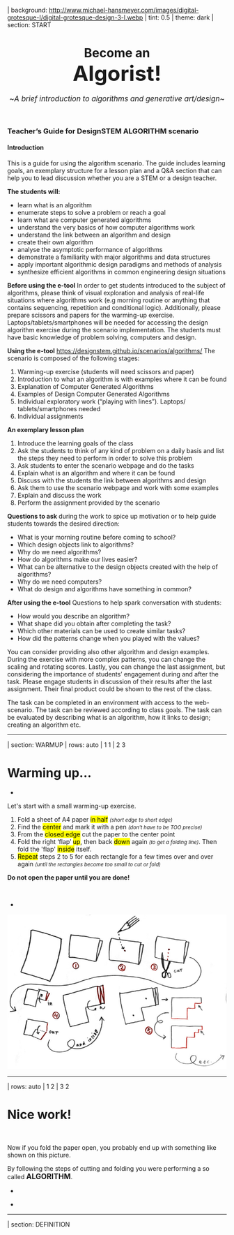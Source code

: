 | background: http://www.michael-hansmeyer.com/images/digital-grotesque-I/digital-grotesque-design-3-l.webp
| tint: 0.5
| theme: dark
| section: START

<center><div>

# Become an <br /><big><big><big>Algorist!</big></big></big>

<big>~*A brief introduction to algorithms and generative art/design*~</big>

<p /><br />

<f-next-button title="Start" />


</div></center>

<f-notes width="50vw" style="font-family:var(--font-serif); --base:10px; --primary:var(--darkgray)">

### Teacher’s Guide for DesignSTEM ALGORITHM scenario

#### Introduction

This is a guide for using the algorithm scenario. The guide includes learning goals, an exemplary structure for a lesson plan and a Q&A section that can help you to lead discussion whether you are a STEM or a design teacher.

**The students will:**
- learn what is an algorithm
- enumerate steps to solve a problem or reach a goal
- learn what are computer generated algorithms
- understand the very basics of how computer algorithms work
- understand the link between an algorithm and design
- create their own algorithm
- analyse the asymptotic performance of algorithms
- demonstrate a familiarity with major algorithms and data structures
- apply important algorithmic design paradigms and methods of analysis
- synthesize efficient algorithms in common engineering design situations


**Before using the e-tool**
In order to get students introduced to the subject of algorithms, please think of visual exploration and analysis of real-life situations where algorithms work (e.g morning routine or anything that contains sequencing, repetition and conditional logic). Additionally, please prepare scissors and papers for the warming-up exercise. Laptops/tablets/smartphones will be needed for accessing the design algorithm exercise during the scenario implementation.
The students must have basic knowledge of problem solving, computers and design. 


**Using the e-tool** https://designstem.github.io/scenarios/algorithms/
The scenario is composed of the following stages:
1. Warming-up exercise (students will need scissors and paper)
2. Introduction to what an algorithm is with examples where it can be found
3. Explanation of Computer Generated Algorithms
4. Examples of Design Computer Generated Algorithms
5. Individual exploratory work (“playing with lines”). Laptops/ tablets/smartphones needed
6. Individual assignments

**An exemplary lesson plan**
1. Introduce the learning goals of the class
2. Ask the students to think of any kind of problem on a daily basis and list the steps they need to perform in order to solve this problem
3. Ask students to enter the scenario webpage and do the tasks
4. Explain what is an algorithm and where it can be found
5. Discuss with the students the link between algorithms and design
6. Ask them to use the scenario webpage and work with some examples
7. Explain and discuss the work
8. Perform the assignment provided by the scenario

**Questions to ask** during the work to spice up motivation or to help guide students towards the desired direction:
* What is your morning routine before coming to school?
* Which design objects link to algorithms?
* Why do we need algorithms?
* How do algorithms make our lives easier?
* What can be alternative to the design objects created with the help of algorithms? 
* Why do we need computers?
* What do design and algorithms have something in common?

**After using the e-tool**
Questions to help spark conversation with students:
* How would you describe an algorithm?
* What shape did you obtain after completing the task?
* Which other materials can be used to create similar tasks?
* How did the patterns change when you played with the values?

You can consider providing also other algorithm and design examples. During the exercise with more complex patterns, you can change the scaling and rotating scores. Lastly, you can change the last assignment, but considering the importance of students’ engagement during and after the task. Please engage students in discussion of their results after the last assignment. Their final product could be shown to the rest of the class.
 
The task can be completed in an environment with access to the web-scenario.
The task can be reviewed according to class goals.
The task can be evaluated by describing what is an algorithm, how it links to design; creating an algorithm etc.

</f-notes>

---










| section: WARMUP
| rows: auto
| 1 1
| 2 3 


# Warming up... 

-
 
Let's start with a small warming-up exercise.

1. Fold a sheet of A4 paper <mark>in half</mark> <small>*(short edge to short edge)*</small> 
2. Find the <mark>center</mark> and mark it with a pen  <small>*(don't have to be TOO precise)*</small> 
3. From the <mark>closed edge</mark> cut the paper to the center point 
4. Fold the right ‘flap’ <mark>up</mark>, then back <mark>down</mark> again <small>*(to get a folding line)*</small>. Then fold the 'flap' <mark>inside</mark> itself.
5. <mark>Repeat</mark> steps 2 to 5 for each rectangle for a few times over and over again <small>*(until the rectangles become too small to cut or fold)*</small>

**Do not open the paper until you are done!**

<br />

<f-prev-button /> <f-next-button title="Next: see the result" />

-

![Origami instructions](./images/origami-instructions.jpg "Origami instructions")


---










| rows: auto
| 1 2 
| 3 2
 
# Nice work! 

&nbsp;

Now if you fold the paper open, you probably end up with something like shown on this picture. 
 
By following the steps of cutting and folding you were performing a so called <big>**ALGORITHM**</big>.

-

<f-image src="./images/origami-output.jpg" style="background-position:50% 50%;" />

-

<f-prev-button /> <f-next-button title="Next: definition" />

<!-- ![Origami result](./images/origami-output.jpg "Origami result") -->

---









| section: DEFINITION

<div style="display:flex; flex-direction:column; justify-content: center; align-items: center; height: 85vh; text-align:center; padding:0 10vw">

# ~an <big>Algorithm</big>~

##### ~in mathematics and computer science, is an unambiguous specification of how to solve a class of problems [(Wikipedia)](https://en.wikipedia.org/wiki/Algorithm).~

<br />

Or to put it simple:

<blockquote style="background:none;">

  #### ~*an algorithm is a set of certain steps needed to solve a problem*~

</blockquote>
  
<br /><br />

<f-prev-button /> <f-next-button title="Next: they are everywhere!" />
</div>
  

---










| section: EVERYDAY_ALGORITHMS
| rows: auto
| 1 3
| 1 3
| 2 3 
 
## Actually, we solve problems with algorithms every day

Probably without even noticing. These are often called <mark>everyday algorithms</mark>. Let's take a look at some examples. 
 
Maybe the most common example of an everyday algorithm is **cooking**.

-

<f-prev-button /> <f-next-button title="Next: more everyday algorithms" />

-

<f-image src="./images/everyday-recipe_3.jpg" style="background-size: cover; background-position:90% 50%;" />

<!-- ![Cooking](./images/everyday-recipe.jpg "Cooking")  -->
 
~<center><small><small>*You have to follow certain steps (recipe) to make a delicious meal.*</small></small></center>~

---










| rows: auto
| 1 1
| 2 3
| 4 4

# More examples of everyday algorithms

-

##### Folding a t-shirt
 
![T-shirt folding](./images/everyday-tshirt.jpg "T-shirt folding") 
<!-- <f-image src="./images/everyday-tshirt.jpg" style="background-size: cover; background-position:50% 50%; --image-min-height: 30vh;" /> -->
 
~<center><small><small>*There are more than one methods to fold a t-shirt. Every method is a "different algorithm" of t-shirt folding.*</small></small></center>~

-

##### Building a brick wall
 
![Brick wall](./images/everyday-wall_2.jpg "Brick wall") 

<!-- <f-image src="./images/everyday-wall_2.jpg" style="background-size: contain; background-position:50% 50%;" /> -->
 
~<center><small><small>*Building a stable brick wall is based on an algorithm too: you have to put the bricks so that every other row of bricks is shifted by half compared to previous one.*</small></small></center>~

-

<f-hr />
<br />

<f-prev-button /> <f-next-button title="Next: computer algorithms" />

## &nbsp;

---








| section: COMPUTER_ALGORITHMS
| rows: auto
| cols: 2fr 1fr
| 1 3
| 2 3

# Computer generated algorithms


Cooking, folding a t-shirt, building a wall. These activities consist of relatively simple instructions (i.e. ‘algorithms’).

~**Computers also perform algorithms. More complex algorithms may require a lot of computing power &ndash; so much that normally people cannot manage it by themselves.**~
 
Computers and design go together well. This last decade has seen the emergence of a new way of designing that’s all about the conscious use of algorithms mixed with the computational power of computers. A lot of designers, artists and architects have been using computers and complex algorithms to create stunning work.

-

<f-prev-button /> <f-next-button title="Next" />

-


---






| rows: auto
| cols: 2fr 1fr
| 1 3
| 2 3


# It is important to remember:

## &nbsp;

1. Not all computational design is generative design
2. And not all generative design is computational.
3. Not every use of computer in design is ‘generative’

### &nbsp;

#### Let's take a look at some examples of computer generated algorithms design

-

<f-prev-button /> <f-next-button title="Next: algorithms in design" />

-

---







| section: EXAMPLES 
| rows: auto
| 1 1 2
| 1 1 3

<!-- ![Example 1](./images/candy-hansmeyer.jpg "Example 1") -->
<f-image src="./images/candy-hansmeyer.jpg" style="background-position:50% 90%;" />

<small>~*Zauberflöte 2018 (available at http://www.michael-hansmeyer.com/zauberfloete, accessed on 24.01.2019)*~</small>

# &nbsp;

-

## Grotto set design by Michael Hansmeyer
 
Grotto set design for Mozart's opera Zauberflöte, directed by Romoeo Castellucci

~*“I want to assume the mozartian potion and bring it to its maximum effect, and here in the gardens is the artificial grotto, the feathers of the fowler, the ceruse white with the artificial fly, the symmetry, palace of the 18th century.”*~

*http://www.michael-hansmeyer.com/*

<br /><br />

<f-prev-button /> <f-next-button title="Next" />

---








| rows: auto
| 1 1 2
| 1 1 3

<!-- ![Example 1](./images/candy-dezeen.jpg "Example 1") -->
<f-image src="./images/candy-dezeen.jpg" style="background-position:30% 50%;" />

<small>~*Tucker 2016, (available at https://www.dezeen.com/2016/03/26/stefan-bassing-barlett-school-architecture-digital-modelling-table-no-1-2-identical-components/, accessed on 24.01.2019)*~</small>

# &nbsp;

-

## A table by Stefan Bassing

Designer Stefan Bassing has used digital modelling to create a pair of tables, made from repetitive elements to simplify the production process.

~*“Once the furniture is created as a digital model, the role of the computer is at forefront. The computer numerically controls (CNC) the bending machine, converting steel rods into parts for use. Then, these would be assembled by a craftsperson, before being copper plated.”*~

*https://stefanbassing.com/*


<br /><br />

<f-prev-button /> <f-next-button title="Next" />


---







| rows: auto
| 1 1 2
| 1 1 3

<!-- ![Example 2](./images/candy-maclachlan.jpg "Example 2") -->

<f-image src="./images/candy-maclachlan.jpg" style="background-position:50% 50%" />

<small>~*Entangle 2017 (available at https://lynnemaclachlan.co.uk/blogs/projects/entangle-wall-tiles, accessed on 24.01.2019)*~</small>

# &nbsp;

-

## “Entangle” Wall Tiles by Lynne MacLachlan

“Entangle” is a 3D printed wall tilling system, taking inspiration from mathematical tiling principles and quantum mechanics.

~*“Based on the mathematical principles of Truchet tiles, two modular segments can be combined in a myriad of different ways. It is possible to create various wave patterns, knot designs, complex repeating patterns or fill space in an apparently random fashion. (McLachlan 2017).”*~
 
https://lynnemaclachlan.co.uk/

<br /><br />

<f-prev-button /> <f-next-button title="Next" />

---







| rows: auto
| 1 1 2
| 1 1 3

<!-- ![Example 2](./images/candy-sandspline.jpg "Example 2") -->

<f-image src="./images/candy-sandspline.jpg" style="background-position:50% 50%" />

<small>~*Sand spline (available at  https://inconvergent.net/generative/sand-spline/, accessed on 24.01.2019)*~</small>

# &nbsp;

-

## “Sand Spline” - generative art by Anders Hoff

The idea is based on the concept of mathematical B-splines.

The author mentions that in mathematics a B-spline is a smooth spline that is drawn from a number of nodes (control points) without necessarily passing through the nodes themselves.

https://inconvergent.net/

<br /><br />

<f-prev-button /> <f-next-button title="Next" />

---







| rows: auto
| 1 1 2
| 1 1 3

<!-- ![Example 3](./images/candy-softkill.jpg "Example 3") -->




<f-image src="./images/candy-softkill.jpg" style="background-position:50% 50%" />

<div>
        
  <small>~*Fairs 2012 (available at https://www.dezeen.com/2012/10/23/protohouse-by-softkill-design/, accessed on 24.01.2019)*~</small>

</div>

# &nbsp;

-

## “ProtoHouse” by SoftKill

Softkill Design has recently completed “ProtoHouse”, a prototype for the first 3D printed house, that has the same structure as human bones.

The ProtoHouse project was developed in the Architectural Association School's Design Research Lab within the 'behavioral matter' studio of Robert Stuart-Smith. The project investigated the architectural potential of the latest Selective Laser Sintering technologies, testing the boundaries of large scale 3D printing. The designing was done with computer algorithms that micro-organize the printed material itself.

http://protohouse.tumblr.com/

<br /><br />

<f-prev-button /> <f-next-button title="Next" />

---







| rows: auto
| cols: 2fr 1fr
| 1 3
| 2 3


# That was nice!

&nbsp;

You might think that probably they use very expensive supercomputers plus knowledge of wizardry to make such stuff. However, with basic knowledge of coding we can demonstrate that ***even quite simple sets of rules can create quite interesting results***. 

-

<f-prev-button /> <f-next-button />

-



---








| section: THEORY
| rows: auto
| 1 1 1 1 1
| 2 3 4 5 6
| 7 7 7 7 7 

### But first, we have to understand the very basics of how computer algorithms work. It possesses five key aspects:

-

# 1.

#### FINITE&shy;NESS
The algorithm **must always terminate** after a finite number of steps.

-

# 2.

#### DEFINITE&shy;NESS
**Each step must be precisely defined;** the actions to be carried out must be rigorously and unambiguously specified for each case.

-

# 3.

#### INPUT 
An algorithm **has zero or more inputs**, taken from a specified set of objects.

-

# 4.

#### OUTPUT
An algorithm **has one or more outputs**, which have a specified relation to the inputs.

-

# 5.

#### EFFECTIVE&shy;NESS
**All operations** to be performed must be **sufficiently basic** that they can be done exactly and in finite length (Knut 1997)

-

<br />

<f-prev-button /> <f-next-button title="Next" />

---







| rows: auto
| 1 1 1
| 2 3 4
| 5 5 5

## More specifically, an algorithm is composed of:

-

<f-card
  color="var(--darkergray)"
  background="var(--lightergray)"
  style="text-align: center;"
>
  
  # 1.

  ### INPUT 
  you feed some parameters (variables) or data to your algorithm


</f-card>

-

<f-card
  color="var(--darkergray)"
  background="var(--lightergray)"
  style="text-align: center;"
>

# 2.

### PROCESSING 
algorithm does the computing

</f-card>

-

<f-card
  color="var(--darkergray)"
  background="var(--lightergray)"
  style="text-align: center;"
>

# 3.

### OUTPUT
you get a result

</f-card>

-

<f-prev-button /> <f-next-button />

---








| section: INTERACTIVE


<center>

<div style="max-width:1024px;">

## Let's play with some interactive examples

With these examples you can see how most basic operations like **repeating, scaling and rotating** can generate quite complex patterns from most basic objects like **lines, squares and circles**.    

### &nbsp;

<f-prev-button /> <f-next-button title="Go!" />

</div>

</center>

---










| rows: auto
| cols: 20% 50% 20%
| 1 1 1
| 2 3 4 
 
## A. just some lines

-

***Move the sliders*** and see what happens. Nothing too special here &ndash; our simple algorithm creates a grid of small lines that change when parameters change. Parameters change when you move the sliders. You should see some kind of a dashed lines pattern. That's it.

-

<f-scene responsive class="fullWidthScene" >
  <f-grid-pattern 
    :cols="2+Math.round(4/get('step1',0.6))" 
    :rows="2+Math.round(4/get('step1',0.6))" 
    :step="get('step1',0.6)">
    <f-line 
      :points="[ 
        { x: -get('width1', 0.1)/2, y: 0 }, 
        { x: get('width1', 0.1), y: 0 }, 
      ]"  
      :stroke-width="2"
    /> 
  </f-grid-pattern>
</f-scene>

-

<f-slider title="Grid size" 
    from="0.2"
    to="2"
    :value="0.6"
    set="step1"
/>
<f-slider title="Line length" 
    from="-1"
    to="1"
    :value="0.01"
    set="width1"
/>

<br />

<small>***HINT:*** *Try to make the grid size smaller than 0.5 and line longer than 0.2*</small>

<f-next-button title="Next: add rotation" v-if="get('step1') < 0.5 && Math.abs(get('width1')) > 0.16" />


---










| rows: auto
| cols: 20% 50% 20%
| 1 1 1
| 2 3 4

## B. Let's add rotation

-

<small>Ok, now you have three sliders - we have added ***rotation***. Play with them and see if you can create any interesting output. </small>

-

<f-scene responsive>
  <f-grid-pattern :cols="2+Math.round(4/get('step2',0.6))" :rows="2+Math.round(4/get('step2',0.6))" :step="get('step2',0.3)">
    <f-group :rotation=" get('rotation2',0) "> 
      <f-line
        :points="[ 
          { x: -get('width2', 0)/2, y: 0 }, 
          { x: get('width2', 0), y: 0 }, 
        ]"  
        :stroke-width="2"  
      /> 
    </f-group>
  </f-grid-pattern>
</f-scene>

-

<f-slider title="Grid size" 
    from="0.26"
    to="1"
    step="0.02"
    :value="0.3"
    set="step2"
/>
<f-slider title="Line length" 
    from="-2"
    to="2"
    step="0.05"
    :value="0.01"
    set="width2"
/>
<f-slider title="Rotation" 
    from="-180"
    to="180"
    step="0.1"
    :value="0.01"
    set="rotation2"
    plain="false"
/>

<br />

<small>***HINT:*** *Try to make the grid size smaller than 0.4, line longer than 1 and rotation bigger than 30*</small>

<br />

<f-next-button title="Next: boxes" v-if="get('step2') < 0.4 && Math.abs(get('width2')) > 1 && Math.abs(get('rotation2')) > 30" />


---










| rows: auto
| cols: 20% 50% 20%
| 1 1 1
| 2 3 4

## C. Boxes

-

Simple lines can get boring quite fast. Let's explore a few more complex shapes. Now let's play with a box. Boxes can get pretty cool if you make them ***overlap*** and ***rotate*** them a bit. Give it a try!

-

<f-scene responsive>
  <f-grid-pattern :cols="2+Math.round(4/get('step3',0.6))" :rows="2+Math.round(4/get('step3',0.6))" :step="get('step3',0.9)">
    <f-group :rotation="get('rotation3',0)"> 
      <f-box 
        :stroke-width="2"
        :scale="get('width3',0.6)" 
      /> 
    </f-group>
  </f-grid-pattern>
</f-scene>

-

<f-slider title="Grid size" 
    from="0.3"
    to="2"
    step="0.02"
    :value="0.9"
    v-on:value="i => set('step3', i)"
/>
<f-slider title="Box size" 
    from="-1"
    to="3"
    step="0.02"
    :value="0.6"
    v-on:value="i => set('width3', i)"
/>
<f-slider title="Rotation" 
    from="-180"
    to="180"
    step="0.1"
    :value="-0.001"
    v-on:value="i => set('rotation3', i)"
/>

<br />

<small>***HINT:*** *Try to make the grid size smaller than 0.5, box bigger than 1 and rotation higher than 45*</small>

<f-next-button title="Next: circles" v-if="get('step3') < 0.5 && Math.abs(get('width3')) > 1 && Math.abs(get('rotation3')) > 45" />

---










| rows: auto
| cols: 20% 50% 20%
| 1 1 1
| 2 3 4

## D. Circles

-

***Circles are just CRAZY!*** Remember - all we are doing here is to repeat one simple circle and adjusting its radius, but the visual output can get very complex and interenting.

-

<f-scene responsive id="algrtmCircles">
  <f-grid-pattern :cols="2+Math.round(4/get('step4',0.6))" :rows="2+Math.round(4/get('step4',0.6))" :step="get('step4',0.5)">
    <f-group> 
      <f-circle 
          :stroke-width="2"  
          :scale = "get('width4',0.2)" 
        /> 
    </f-group>
  </f-grid-pattern>
</f-scene>

-

<f-slider title="Grid size" 
    from="0.2"
    to="2"
    step="0.01"
    :value="0.5"
    v-on:value="i => set('step4', i)"
/>
<f-slider title="Circle size" 
    from="0.1"
    to="2"
    step="0.01"
    :value="0.2"
    v-on:value="i => set('width4', i)"
/>

<br />

<small>***HINT:*** *Try to make the grid size smaller than 0.4 and circle bigger than 1*</small>

<f-next-button title="Next: random" v-if="get('step4') < 0.4 && get('width4') > 1" />

<!-- <button v-on:click="send('download', 'algrtmCircles')">Download</button> -->

---










| rows: auto
| cols: 20% 50% 20%
| 1 1 1
| 2 3 4

## E. Random

-

Too much control may not always be a good thing &mdash; sometimes you get more interesting and unexpected results if you just let things to happen. Let's allow the computer to generate ***random*** patterns &mdash; all you have to do is to ***press the button***. 

-

<f-scene responsive id="algrtmRandom">
  <f-grid-pattern :cols="2+Math.round(4/randomizer(0.2, 0.6))" :rows="2+Math.round(4/randomizer(0.2, 0.6))" :step="randomizer(0.2, 0.6)">
    <f-group> 
      <f-circle 
          stroke-width="2"  
          :scale = "get('randomR', randomizer( 0.2, 1))" 
        />  
    </f-group>
  </f-grid-pattern>
</f-scene>

-

<button 
    v-on:click="set( 'randomR', randomizer( 0.2, 1) )" class="primary"
    style="background:var(--blue)">Random generator</button>

<small v-if="get('randomR')">***HINT:*** *If the pattern looks boring, press the button again - you'll get a new one*</small>

<!-- &nbsp;

<f-sidebar src="random-lines.md" title="Random lines" width="60vw" overlay /> -->

&nbsp;

<f-next-button v-if="get('randomR')" title="Next" />

<!-- <button v-on:click="send('download', 'algrtmRandom')">Download</button> -->

---










| rows: auto
| cols: 3fr 1fr

| 1 3
| 2 3
| 4 3

# This was just a beginning &ndash;
#### like a tiny tip of a huge iceberg

-

But hopefully with these super basic examples you saw how simple shapes combined and some basic operations like repeating, scaling and rotating can generate a lot of complex patterns.

When we add other important properties like colour, stroke width, transparency and so on, we can alter the algorithm further and have different output.

Plus it is possible to let different functions and/or data, such as randomness, noise, sine wave, user input, voice, weather information, tweets etc affect the parameters and then we have much more options and complex results.

But let all this be a subject for the next time &nbsp; or better yet &ndash; let this be something for you to discover by yourself :)

-

-

<f-next-button title="Next" />

#### &nbsp;










---

| rows: auto
| section: FINAL
| 1 1
| 2 3
| 4 4

## Are you ready to become an Algorist yourself?

-

Your final task is to create an algorithm for the "hardware" that you started this scenario with: paper and scissors!

Try to create a different algorithm from the one we started with. Experiment with different folds and cuts. Don't be afraid to make a "mistake", there is no mistakes here, just different algorithms.

-

1. Create a 5-step algorithm

2. Define and enumerate the steps

3. Discuss what is your algorithm and how it can be improved

4. **Have fun! :)**

-

<f-next-button title="What next?" />

---



| rows: auto
| cols: 1fr 1fr 1fr
| 1 1 1
| 2 3 4
| 5 5 5



# What to do next?



-

~If you are interested in simiar topics, you may find these links useful~

Let's start with Designstem's <a href="../patterns">patterns scenario</a>

-

#### More about algorithms and generative art

&nbsp;

- BBC Ideas video: <a href="https://www.bbc.com/ideas/videos/why-algorithms-are-called-algorithms/p07gdlwf" target="_blank">Why algorithms are called algorithms</a>

- How Artificial Intelligence is Changing Design: <a href="https://algorithms.design/" target="_blank">list of links</a>

- Khan Academy course: <a href="https://www.khanacademy.org/computing/computer-science/algorithms" target="_blank">Algorithms</a>

- Artur Neufeld: <a href="http://www.arturneufeld.com/research/fontjoy" target="_blank">About creativity, algorithms and the future of graphic design</a>



-

#### Related stuff

&nbsp;


- Matt DesLauriers, an artist and freelance creative coder: 
<a href="https://www.youtube.com/watch?v=8Uo6zFwSO78" target="_blank">Talk at FITC</a> | <a href="https://mattdesl.svbtle.com/">Blog</a>  

- <a href="https://generated.space/" target="_blank">Generated Spaces</a> by Kjetil Golid

- <a href="https://generativeartistry.com/">Generative Artistry</a> by Tim Holman. And a <a href="https://spec.fm/podcasts/toolsday/186315" target="_blank">Toolsday podcast</a> with him.

- Plotter art <a href="https://twitter.com/hashtag/plottertwitter" target="_blank">#plottertwitter</a>

- <a href="https://www.openprocessing.org/browse/#">OpenProcessing</a> 

- <a href="https://www.creativeapplications.net" target="_blank">Creative Applications</a>

&nbsp;

#### Tools, toys, exapmles

- <a href="http://weavesilk.com/" target="_blank">Weave Silk</a> online tool

- <a href="http://blouze.github.io/projets/harmonogrammes/" target="_blank">Harmonogrammes</a>

- <a href="https://www.derivative.ca/" target="_blank">Touch Designer</a>

-


## That's it! Thank you!

<a class="tertiary" href="../">← Back to projects</a>
